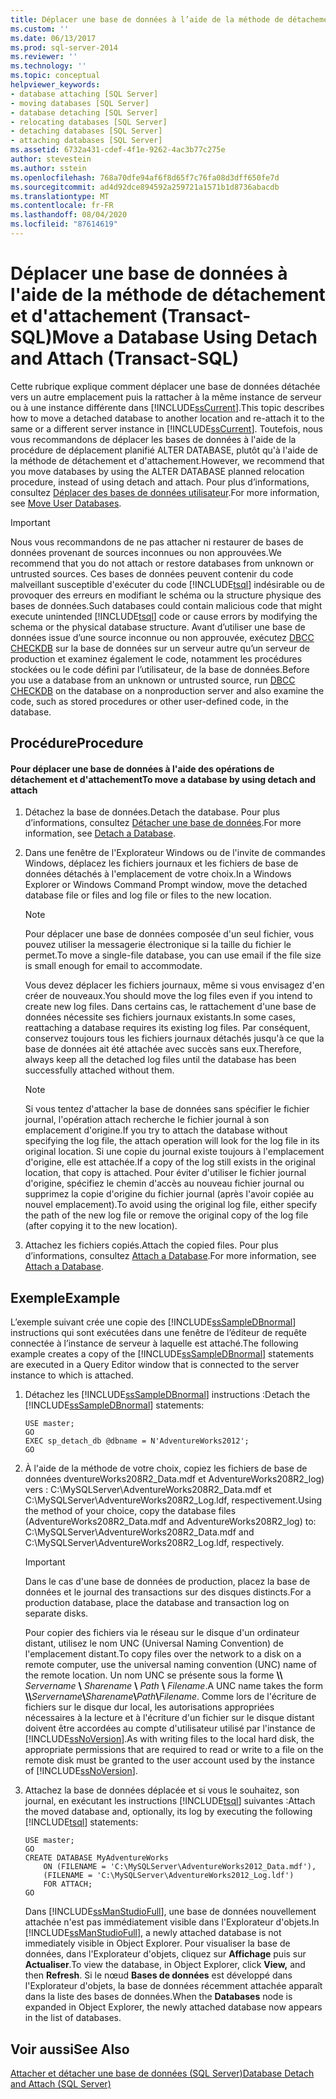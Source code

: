 ```yaml
---
title: Déplacer une base de données à l’aide de la méthode de détachement et d’attachement (Transact-SQL) | Microsoft Docs
ms.custom: ''
ms.date: 06/13/2017
ms.prod: sql-server-2014
ms.reviewer: ''
ms.technology: ''
ms.topic: conceptual
helpviewer_keywords:
- database attaching [SQL Server]
- moving databases [SQL Server]
- database detaching [SQL Server]
- relocating databases [SQL Server]
- detaching databases [SQL Server]
- attaching databases [SQL Server]
ms.assetid: 6732a431-cdef-4f1e-9262-4ac3b77c275e
author: stevestein
ms.author: sstein
ms.openlocfilehash: 768a70dfe94af6f8d65f7c76fa08d3dff650fe7d
ms.sourcegitcommit: ad4d92dce894592a259721a1571b1d8736abacdb
ms.translationtype: MT
ms.contentlocale: fr-FR
ms.lasthandoff: 08/04/2020
ms.locfileid: "87614619"
---
```

# <a name="move-a-database-using-detach-and-attach-transact-sql"></a><span data-ttu-id="00828-102">Déplacer une base de données à l'aide de la méthode de détachement et d'attachement (Transact-SQL)</span><span class="sxs-lookup"><span data-stu-id="00828-102">Move a Database Using Detach and Attach (Transact-SQL)</span></span>
  <span data-ttu-id="00828-103">Cette rubrique explique comment déplacer une base de données détachée vers un autre emplacement puis la rattacher à la même instance de serveur ou à une instance différente dans [!INCLUDE[ssCurrent](../../includes/sscurrent-md.md)].</span><span class="sxs-lookup"><span data-stu-id="00828-103">This topic describes how to move a detached database to another location and re-attach it to the same or a different server instance in [!INCLUDE[ssCurrent](../../includes/sscurrent-md.md)].</span></span> <span data-ttu-id="00828-104">Toutefois, nous vous recommandons de déplacer les bases de données à l'aide de la procédure de déplacement planifié ALTER DATABASE, plutôt qu'à l'aide de la méthode de détachement et d'attachement.</span><span class="sxs-lookup"><span data-stu-id="00828-104">However, we recommend that you move databases by using the ALTER DATABASE planned relocation procedure, instead of using detach and attach.</span></span> <span data-ttu-id="00828-105">Pour plus d’informations, consultez [Déplacer des bases de données utilisateur](move-user-databases.md).</span><span class="sxs-lookup"><span data-stu-id="00828-105">For more information, see [Move User Databases](move-user-databases.md).</span></span>  
  
> [!IMPORTANT]  
>  <span data-ttu-id="00828-106">Nous vous recommandons de ne pas attacher ni restaurer de bases de données provenant de sources inconnues ou non approuvées.</span><span class="sxs-lookup"><span data-stu-id="00828-106">We recommend that you do not attach or restore databases from unknown or untrusted sources.</span></span> <span data-ttu-id="00828-107">Ces bases de données peuvent contenir du code malveillant susceptible d'exécuter du code [!INCLUDE[tsql](../../includes/tsql-md.md)] indésirable ou de provoquer des erreurs en modifiant le schéma ou la structure physique des bases de données.</span><span class="sxs-lookup"><span data-stu-id="00828-107">Such databases could contain malicious code that might execute unintended [!INCLUDE[tsql](../../includes/tsql-md.md)] code or cause errors by modifying the schema or the physical database structure.</span></span> <span data-ttu-id="00828-108">Avant d’utiliser une base de données issue d’une source inconnue ou non approuvée, exécutez [DBCC CHECKDB](/sql/t-sql/database-console-commands/dbcc-checkdb-transact-sql) sur la base de données sur un serveur autre qu’un serveur de production et examinez également le code, notamment les procédures stockées ou le code défini par l’utilisateur, de la base de données.</span><span class="sxs-lookup"><span data-stu-id="00828-108">Before you use a database from an unknown or untrusted source, run [DBCC CHECKDB](/sql/t-sql/database-console-commands/dbcc-checkdb-transact-sql) on the database on a nonproduction server and also examine the code, such as stored procedures or other user-defined code, in the database.</span></span>  
  
## <a name="procedure"></a><span data-ttu-id="00828-109">Procédure</span><span class="sxs-lookup"><span data-stu-id="00828-109">Procedure</span></span>  
  
#### <a name="to-move-a-database-by-using-detach-and-attach"></a><span data-ttu-id="00828-110">Pour déplacer une base de données à l'aide des opérations de détachement et d'attachement</span><span class="sxs-lookup"><span data-stu-id="00828-110">To move a database by using detach and attach</span></span>  
  
1.  <span data-ttu-id="00828-111">Détachez la base de données.</span><span class="sxs-lookup"><span data-stu-id="00828-111">Detach the database.</span></span> <span data-ttu-id="00828-112">Pour plus d’informations, consultez [Détacher une base de données](detach-a-database.md).</span><span class="sxs-lookup"><span data-stu-id="00828-112">For more information, see [Detach a Database](detach-a-database.md).</span></span>  
  
2.  <span data-ttu-id="00828-113">Dans une fenêtre de l'Explorateur Windows ou de l'invite de commandes Windows, déplacez les fichiers journaux et les fichiers de base de données détachés à l'emplacement de votre choix.</span><span class="sxs-lookup"><span data-stu-id="00828-113">In a Windows Explorer or Windows Command Prompt window, move the detached database file or files and log file or files to the new location.</span></span>  
  
    > [!NOTE]  
    >  <span data-ttu-id="00828-114">Pour déplacer une base de données composée d'un seul fichier, vous pouvez utiliser la messagerie électronique si la taille du fichier le permet.</span><span class="sxs-lookup"><span data-stu-id="00828-114">To move a single-file database, you can use email if the file size is small enough for email to accommodate.</span></span>  
  
     <span data-ttu-id="00828-115">Vous devez déplacer les fichiers journaux, même si vous envisagez d'en créer de nouveaux.</span><span class="sxs-lookup"><span data-stu-id="00828-115">You should move the log files even if you intend to create new log files.</span></span> <span data-ttu-id="00828-116">Dans certains cas, le rattachement d'une base de données nécessite ses fichiers journaux existants.</span><span class="sxs-lookup"><span data-stu-id="00828-116">In some cases, reattaching a database requires its existing log files.</span></span> <span data-ttu-id="00828-117">Par conséquent, conservez toujours tous les fichiers journaux détachés jusqu'à ce que la base de données ait été attachée avec succès sans eux.</span><span class="sxs-lookup"><span data-stu-id="00828-117">Therefore, always keep all the detached log files until the database has been successfully attached without them.</span></span>  
  
    > [!NOTE]  
    >  <span data-ttu-id="00828-118">Si vous tentez d'attacher la base de données sans spécifier le fichier journal, l'opération attach recherche le fichier journal à son emplacement d'origine.</span><span class="sxs-lookup"><span data-stu-id="00828-118">If you try to attach the database without specifying the log file, the attach operation will look for the log file in its original location.</span></span> <span data-ttu-id="00828-119">Si une copie du journal existe toujours à l'emplacement d'origine, elle est attachée.</span><span class="sxs-lookup"><span data-stu-id="00828-119">If a copy of the log still exists in the original location, that copy is attached.</span></span> <span data-ttu-id="00828-120">Pour éviter d'utiliser le fichier journal d'origine, spécifiez le chemin d'accès au nouveau fichier journal ou supprimez la copie d'origine du fichier journal (après l'avoir copiée au nouvel emplacement).</span><span class="sxs-lookup"><span data-stu-id="00828-120">To avoid using the original log file, either specify the path of the new log file or remove the original copy of the log file (after copying it to the new location).</span></span>  
  
3.  <span data-ttu-id="00828-121">Attachez les fichiers copiés.</span><span class="sxs-lookup"><span data-stu-id="00828-121">Attach the copied files.</span></span> <span data-ttu-id="00828-122">Pour plus d’informations, consultez [Attach a Database](attach-a-database.md).</span><span class="sxs-lookup"><span data-stu-id="00828-122">For more information, see [Attach a Database](attach-a-database.md).</span></span>  
  
## <a name="example"></a><span data-ttu-id="00828-123">Exemple</span><span class="sxs-lookup"><span data-stu-id="00828-123">Example</span></span>  
 <span data-ttu-id="00828-124">L’exemple suivant crée une copie des [!INCLUDE[ssSampleDBnormal](../../includes/tsql-md.md)] instructions qui sont exécutées dans une fenêtre de l’éditeur de requête connectée à l’instance de serveur à laquelle est attaché.</span><span class="sxs-lookup"><span data-stu-id="00828-124">The following example creates a copy of the [!INCLUDE[ssSampleDBnormal](../../includes/tsql-md.md)] statements are executed in a Query Editor window that is connected to the server instance to which is attached.</span></span>  
  
1.  <span data-ttu-id="00828-125">Détachez les [!INCLUDE[ssSampleDBnormal](../../includes/tsql-md.md)] instructions :</span><span class="sxs-lookup"><span data-stu-id="00828-125">Detach the [!INCLUDE[ssSampleDBnormal](../../includes/tsql-md.md)] statements:</span></span>  
  
    ```  
    USE master;  
    GO  
    EXEC sp_detach_db @dbname = N'AdventureWorks2012';  
    GO  
    ```  
  
2.  <span data-ttu-id="00828-126">À l'aide de la méthode de votre choix, copiez les fichiers de base de données dventureWorks208R2_Data.mdf et AdventureWorks208R2_log) vers : C:\MySQLServer\AdventureWorks208R2_Data.mdf et C:\MySQLServer\AdventureWorks208R2_Log.ldf, respectivement.</span><span class="sxs-lookup"><span data-stu-id="00828-126">Using the method of your choice, copy the database files (AdventureWorks208R2_Data.mdf and AdventureWorks208R2_log) to: C:\MySQLServer\AdventureWorks208R2_Data.mdf and C:\MySQLServer\AdventureWorks208R2_Log.ldf, respectively.</span></span>  
  
    > [!IMPORTANT]  
    >  <span data-ttu-id="00828-127">Dans le cas d'une base de données de production, placez la base de données et le journal des transactions sur des disques distincts.</span><span class="sxs-lookup"><span data-stu-id="00828-127">For a production database, place the database and transaction log on separate disks.</span></span>  
  
     <span data-ttu-id="00828-128">Pour copier des fichiers via le réseau sur le disque d'un ordinateur distant, utilisez le nom UNC (Universal Naming Convention) de l'emplacement distant.</span><span class="sxs-lookup"><span data-stu-id="00828-128">To copy files over the network to a disk on a remote computer, use the universal naming convention (UNC) name of the remote location.</span></span> <span data-ttu-id="00828-129">Un nom UNC se présente sous la forme **\\\\** _Servername_ **\\** _Sharename_ **\\** _Path_ **\\** _Filename_.</span><span class="sxs-lookup"><span data-stu-id="00828-129">A UNC name takes the form **\\\\**_Servername_**\\**_Sharename_**\\**_Path_**\\**_Filename_.</span></span> <span data-ttu-id="00828-130">Comme lors de l'écriture de fichiers sur le disque dur local, les autorisations appropriées nécessaires à la lecture et à l'écriture d'un fichier sur le disque distant doivent être accordées au compte d'utilisateur utilisé par l'instance de [!INCLUDE[ssNoVersion](../../includes/ssnoversion-md.md)].</span><span class="sxs-lookup"><span data-stu-id="00828-130">As with writing files to the local hard disk, the appropriate permissions that are required to read or write to a file on the remote disk must be granted to the user account used by the instance of [!INCLUDE[ssNoVersion](../../includes/ssnoversion-md.md)].</span></span>  
  
3.  <span data-ttu-id="00828-131">Attachez la base de données déplacée et si vous le souhaitez, son journal, en exécutant les instructions [!INCLUDE[tsql](../../includes/tsql-md.md)] suivantes :</span><span class="sxs-lookup"><span data-stu-id="00828-131">Attach the moved database and, optionally, its log by executing the following [!INCLUDE[tsql](../../includes/tsql-md.md)] statements:</span></span>  
  
    ```  
    USE master;  
    GO  
    CREATE DATABASE MyAdventureWorks   
        ON (FILENAME = 'C:\MySQLServer\AdventureWorks2012_Data.mdf'),  
        (FILENAME = 'C:\MySQLServer\AdventureWorks2012_Log.ldf')  
        FOR ATTACH;  
    GO  
    ```  
  
     <span data-ttu-id="00828-132">Dans [!INCLUDE[ssManStudioFull](../../includes/ssmanstudiofull-md.md)], une base de données nouvellement attachée n'est pas immédiatement visible dans l'Explorateur d'objets.</span><span class="sxs-lookup"><span data-stu-id="00828-132">In [!INCLUDE[ssManStudioFull](../../includes/ssmanstudiofull-md.md)], a newly attached database is not immediately visible in Object Explorer.</span></span> <span data-ttu-id="00828-133">Pour visualiser la base de données, dans l'Explorateur d'objets, cliquez sur **Affichage** puis sur **Actualiser**.</span><span class="sxs-lookup"><span data-stu-id="00828-133">To view the database, in Object Explorer, click **View,** and then **Refresh**.</span></span> <span data-ttu-id="00828-134">Si le nœud **Bases de données** est développé dans l'Explorateur d'objets, la base de données récemment attachée apparaît dans la liste des bases de données.</span><span class="sxs-lookup"><span data-stu-id="00828-134">When the **Databases** node is expanded in Object Explorer, the newly attached database now appears in the list of databases.</span></span>  
  
## <a name="see-also"></a><span data-ttu-id="00828-135">Voir aussi</span><span class="sxs-lookup"><span data-stu-id="00828-135">See Also</span></span>  
 [<span data-ttu-id="00828-136">Attacher et détacher une base de données &#40;SQL Server&#41;</span><span class="sxs-lookup"><span data-stu-id="00828-136">Database Detach and Attach &#40;SQL Server&#41;</span></span>](database-detach-and-attach-sql-server.md)  
  
  
